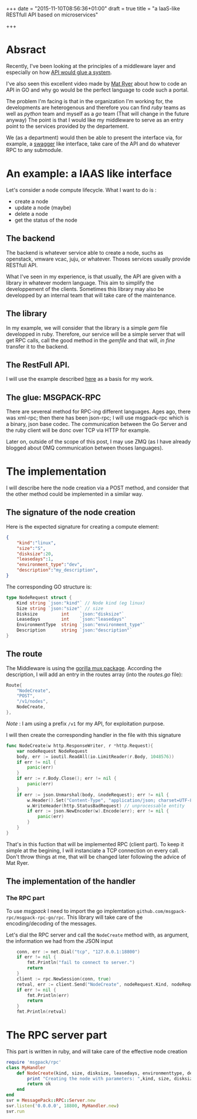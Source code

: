 +++
date = "2015-11-10T08:56:36+01:00"
draft = true
title = "a IaaS-like RESTfull API based on microservices"

+++

# Absract

Recently, I've been looking at the principles of a middleware layer and especially on how [API would glue a system](http://insertpulereference).

I've also seen this excellent video made by [Mat Ryer](http://reference) about how to code an API in GO and why go would be the perfect language to code such a portal.

The problem I'm facing is that in the organization I'm working for, the developments are heterogenous and therefore you can find *ruby* teams as well as *python* team and myself as a *go* team (That will change in the future anyway)
The point is that I would like my middleware to serve as an entry point to the services provided by the departement.

We (as a department) would then be able to present the interface via, for example, a [swagger](http://swagger.io) like interface, take care of the API and do whatever RPC to any submodule.

# An example: a IAAS like interface

Let's consider a node compute lifecycle.
What I want to do is :

* create a node
* update a node (maybe)
* delete a node
* get the status of the node

## The backend

The backend is whatever service able to create a node, suchs as openstack, vmware vcac, juju, or whatever. 
Thoses services usually provide RESTfull API.

What I've seen in my experience, is that usually, the API are given with a library in whatever modern language. 
This aim to simplify the developpement of the clients.
Sometimes this library may also be developped by an internal team that will take care of the maintenance.

## The library

In my example, we will consider that the library is a simple _gem_ file developped in ruby. 
Therefore, our service will be a simple server that will get RPC calls, call the good method in the _gemfile_ 
and that will, _in fine_ transfer it to the backend.

## The RestFull API.

I will use the example described [here](http://blogpost) as a basis for my work.

## The glue: MSGPACK-RPC

There are severeal method for RPC-ing different languages. Ages ago, there was xml-rpc; then there has been json-rpc; 
I will use msgpack-rpc which is a binary, json base codec.
The communication between the Go Server and the ruby client will be donc over TCP via HTTP for example.

Later on, outside of the scope of this post, I may use ZMQ (as I have already blogged about 0MQ communication between thoses languages).

# The implementation

I will describe here the node creation via a POST method, and consider that the other method could be implemented in a similar way.

## The signature of the node creation

Here is the expected signature for creating a compute element:

```json
{
    "kind":"linux",
    "size":"S",
    "disksize":20,
    "leasedays":1,
    "environment_type":"dev",
    "description":"my_description",
}
```

The corresponding GO structure is:

```go
type NodeRequest struct {
    Kind string `json:"kind"` // Node kind (eg linux)
    Size string `json:"size"` // size
    Disksize         int    `json:"disksize"`
    Leasedays        int    `json:"leasedays"`
    EnvironmentType  string `json:"environment_type"`
    Description      string `json:"description"`
}
```

## The route

The Middleware is using the [gorilla mux package](http://gorilla.mux.io). 
According the description, I will add an entry in the routes array (into the _routes.go_ file):

```go
Route{
    "NodeCreate",
    "POST",
    "/v1/nodes",
    NodeCreate,
},
```

*Note* : I am using a prefix `/v1` for my API, for exploitation purpose.

I will then create the corresponding handler in the file with this signature

```go
func NodeCreate(w http.ResponseWriter, r *http.Request){
    var nodeRequest NodeRequest
    body, err := ioutil.ReadAll(io.LimitReader(r.Body, 1048576))
    if err != nil {
        panic(err)
    }
    if err := r.Body.Close(); err != nil {
        panic(err)
    }
    if err := json.Unmarshal(body, &nodeRequest); err != nil {
        w.Header().Set("Content-Type", "application/json; charset=UTF-8")
        w.WriteHeader(http.StatusBadRequest) // unprocessable entity
        if err := json.NewEncoder(w).Encode(err); err != nil {
            panic(err)
        }
    }    
}
```

That's in this fuction that will be implemented RPC (client part). To keep it simple at the begining, 
I will instanciate a TCP connection on every call.
Don't throw things at me, that will be changed later following the advice of Mat Ryer.

## The implementation of the handler

### The RPC part

To use _msgpack_ I need to import the go implemtation `github.com/msgpack-rpc/msgpack-rpc-go/rpc`.
This library will take care of the encoding/decoding of the messages.

Let's dial the RPC server and call the `NodeCreate` method with, as argument, the information we had from the JSON input

```go
    conn, err := net.Dial("tcp", "127.0.0.1:18800")
    if err != nil {
        fmt.Println("fail to connect to server.")
        return
    }
    client := rpc.NewSession(conn, true)
    retval, err := client.Send("NodeCreate", nodeRequest.Kind, nodeRequest.Size, nodeRequest.Disksize, nodeRequest.Leasedays, nodeRequest.EnvironmentType, nodeRequest.Description)
    if err != nil {
        fmt.Println(err)
        return
    }
    fmt.Println(retval)
```
# The RPC server part

This part is written in ruby, and will take care of the effective node creation

```ruby
require 'msgpack/rpc'
class MyHandler
    def NodeCreate(kind, size, disksize, leasedays, environmenttype, description) 
        print "Creating the node with parameters: ",kind, size, disksize, leasedays, environmenttype, description
        return ok
    end
end
svr = MessagePack::RPC::Server.new
svr.listen('0.0.0.0', 18800, MyHandler.new)
svr.run
```
